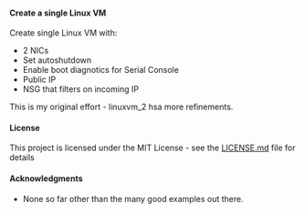#### Create a single Linux VM

Create single Linux VM with:

* 2 NICs
* Set autoshutdown
* Enable boot diagnotics for Serial Console
* Public IP
* NSG that filters on incoming IP

This is my original effort - linuxvm_2 hsa more refinements.

#### License

This project is licensed under the MIT License - see the [LICENSE.md](LICENSE.md) file for details

#### Acknowledgments

* None so far other than the many good examples out there.